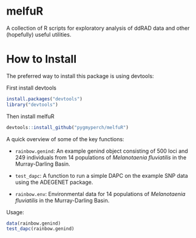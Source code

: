 # melfuR
A collection of R scripts for exploratory analysis of ddRAD data and other (hopefully) useful utilities.

# How to Install

The preferred way to install this package is using devtools:

First install devtools

```r
install.packages("devtools")
library("devtools")
```

Then install melfuR

```r
devtools::install_github("pygmyperch/melfuR")
```

A quick overview of some of the key functions:

* `rainbow.genind`: An example genind object consisting of 500 loci and 249 individuals from 14 populations of *Melanotaenia fluviatilis* in the Murray-Darling Basin. 

* `test_dapc`: A function to run a simple DAPC on the example SNP data using the ADEGENET package.

* `rainbow.env`: Environmental data for 14 populations of *Melanotaenia fluviatilis* in the Murray-Darling Basin. 

Usage:

```r
data(rainbow.genind)
test_dapc(rainbow.genind)
```

